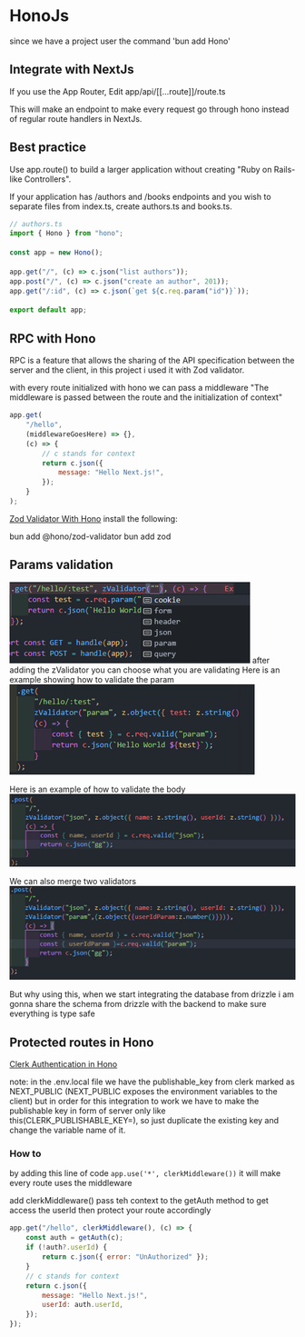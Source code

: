 # HonoJs

since we have a project user the command 'bun add Hono'

## Integrate with NextJs

If you use the App Router, Edit app/api/[[...route]]/route.ts

This will make an endpoint to make every request go through hono instead of regular route handlers in NextJs.

## Best practice

Use app.route() to build a larger application without creating "Ruby on Rails-like Controllers".

If your application has /authors and /books endpoints and you wish to separate files from index.ts, create authors.ts and books.ts.

```js
// authors.ts
import { Hono } from "hono";

const app = new Hono();

app.get("/", (c) => c.json("list authors"));
app.post("/", (c) => c.json("create an author", 201));
app.get("/:id", (c) => c.json(`get ${c.req.param("id")}`));

export default app;
```

## RPC with Hono

RPC is a feature that allows the sharing of the API specification between the server and the client, in this project i used it with Zod validator.

with every route initialized with hono we can pass a middleware "The middleware is passed between the route and the initialization of context"

```js
app.get(
	"/hello",
	(middlewareGoesHere) => {},
	(c) => {
		// c stands for context
		return c.json({
			message: "Hello Next.js!",
		});
	}
);
```

[Zod Validator With Hono](https://github.com/honojs/middleware/tree/main/packages/zod-validator)
install the following:

bun add @hono/zod-validator
bun add zod

## Params validation

![validator options](/public/tutorial-assets/image.png)
after adding the zValidator you can choose what you are validating
Here is an example showing how to validate the param
![Example](/public/tutorial-assets/image-1.png)

Here is an example of how to validate the body
![Example2](/public/tutorial-assets/image-2.png)

We can also merge two validators
![MergeValidatorsExample](/public/tutorial-assets/image-3.png)

But why using this, when we start integrating the database from drizzle i am gonna share the schema from drizzle with the backend to make sure everything is type safe

## Protected routes in Hono

[Clerk Authentication in Hono](https://github.com/honojs/middleware/tree/main/packages/clerk-auth)

note: in the .env.local file we have the publishable_key from clerk marked as NEXT_PUBLIC (NEXT_PUBLIC exposes the environment variables to the client) but in order for this integration to work we have to make the publishable key in form of server only like this(CLERK_PUBLISHABLE_KEY=<Your-publishable-key>), so just duplicate the existing key and change the variable name of it.

### How to

by adding this line of code `app.use('*', clerkMiddleware())` it will make every route uses the middleware

add clerkMiddleware() pass teh context to the getAuth method to get access the userId then protect your route accordingly

```js
app.get("/hello", clerkMiddleware(), (c) => {
	const auth = getAuth(c);
	if (!auth?.userId) {
		return c.json({ error: "UnAuthorized" });
	}
	// c stands for context
	return c.json({
		message: "Hello Next.js!",
		userId: auth.userId,
	});
});
```
